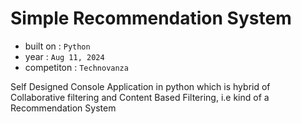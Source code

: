 # Simple Recommendation System

 - built on : ```Python```
 - year : ```Aug 11, 2024```
 - competiton : ```Technovanza```

Self Designed Console Application in python which is hybrid of Collaborative filtering and Content Based Filtering, i.e kind of a Recommendation System
